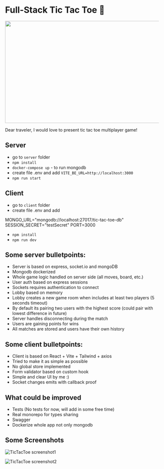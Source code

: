 
# Full-Stack Tic Tac Toe 🎉
<p align="center">
  <img width="686" height="334" src="https://imgtr.ee/images/2023/12/31/08ea1d82545e781eaa018ca2cde84457.png">
</p>
Dear traveler, I would love to present tic tac toe multiplayer game! 

Server 
-
- go to `server` folder
- `npm install`
- `docker-compose up` - to run mongodb
- create file .env and add `VITE_BE_URL=http://localhost:3000`
- `npm run start`

Client 
-
- go to `client` folder
- create file .env and add 

MONGO_URL="mongodb://localhost:27017/tic-tac-toe-db"
SESSION_SECRET="testSecret"
PORT=3000

- `npm install`
- `npm run dev`

Some server bulletpoints:
-
- Server is based on express, socket.io and mongoDB
- Mongodb dockerized
- Whole game logic handled on server side (all moves, board, etc.)
- User auth based on express sessions
- Sockets requires authentication to connect
- Lobby based on memory
- Lobby creates a new game room when includes at least two players (5 seconds timeout)
- By default its pairing two users with the highest score (could pair with lowest  difference in future)
- Server handles disconnecting during the match
- Users are gaining points for wins
- All matches are stored and users have their own history



Some client bulletpoints:
- 
- Client is based on React + Vite + Tailwind + axios
- Tried to make it as simple as possible
- No global store implemented
- Form validator based on custom hook 
- Simple and clear UI by me  :)
- Socket changes emits with callback proof



What could be improved
- 
- Tests (No tests for now, will add in some free time)
- Real monorepo for types sharing
- Swagger
- Dockerize whole app not only mongodb

Some Screenshots
-
![TicTacToe screenshot1](https://imgtr.ee/images/2023/12/31/f523317efc0bafa6f3b46b19dc0d4450.png)

![TicTacToe screenshot2](https://imgtr.ee/images/2023/12/31/a24ee7397b8d8cb3f76b2d6f0460a93d.png)

